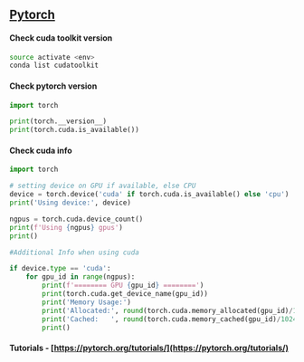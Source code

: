
## [Pytorch](https://pytorch.org/)

#### Check cuda toolkit version

```bash
source activate <env>
conda list cudatoolkit
```

#### Check pytorch version

```python
import torch

print(torch.__version__)
print(torch.cuda.is_available())
```

#### Check cuda info

```python
import torch

# setting device on GPU if available, else CPU
device = torch.device('cuda' if torch.cuda.is_available() else 'cpu')
print('Using device:', device)

ngpus = torch.cuda.device_count()
print(f'Using {ngpus} gpus')
print()

#Additional Info when using cuda

if device.type == 'cuda':
    for gpu_id in range(ngpus):
        print(f'======== GPU {gpu_id} ========')
        print(torch.cuda.get_device_name(gpu_id))
        print('Memory Usage:')
        print('Allocated:', round(torch.cuda.memory_allocated(gpu_id)/1024**3,1), 'GB')
        print('Cached:   ', round(torch.cuda.memory_cached(gpu_id)/1024**3,1), 'GB')
        print()
```

#### Tutorials - [https://pytorch.org/tutorials/](https://pytorch.org/tutorials/)
